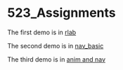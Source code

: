 # 523_Assignments

The first demo is in [rlab](https://ccdd9451.github.io/523_Assignments_Demo/HW0/game.html)

The second demo is in [nav_basic](https://ccdd9451.github.io/523_Assignments_Demo/HW1/game.html)

The third demo is in [anim and nav](https://ccdd9451.github.io/523_Assignments_Demo/HW2/index.html)

